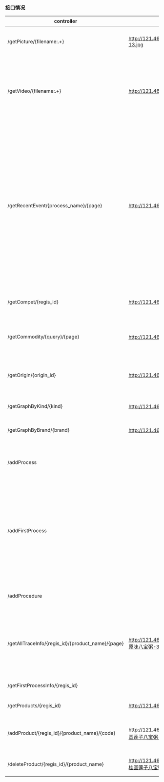 ### 接口情况

| controller| 示例Url                                                      | 参数     | 返回值                                                     | 备注 |
| ------------------------- | ------------------------------------------------------------ | -------- | ---------------------------------------------------------- | ---- |
| /getPicture/{filename:.+} | http://121.46.19.26:8511/getPicture/01-20210130092923-13.jpg | 图片名称 | 直接返回HttpServletResponse，用\<img src="url"\>可以接收。 |      |
| /getVideo/{filename:.+} | http://121.46.19.26:8511/getVideo/01-20210130092923.mkv | 视频名称 | 直接返回HttpServletResponse，用\<video\> \<source src="url"\>\</video\>可以接收。 |firefox、chrome、edge测试通过，IE不行。目前测试过传输200m大小的视频|
| /getRecentEvent/{process_name}/{page} | http://121.46.19.26:8511/getRecentEvent/product/1 | process_name：生产流程中某个步骤；page：每15条一页 | 返回15个表示标准时间的整数组成的list。第1页是该生产线上最近的15条视频录制的时间（或者15张图片拍摄的时间，图片与视频是一一对应的）。 |由于没有提前商量，不确定时间的传输方式，暂时使用长整型（即1970.1.1至今的时间）。图片和视频的名称需要使用到这个时间（前端展示可能也需要？），所以这里需要改一个合适点的格式。|
| /getCompet/{regis_id} | http://121.46.19.26:8511/getCompet/440108400003939 | 主公司的工商注册号 | 返回竞品模块的主公司基本信息、竞品公司基本信息和地理信息、主公司商品信息、竞品商品信息 ||
| /getCommodity/{query}/{page} | http://121.46.19.26:8511/getCommodity/糖果/1 | 查询商品的检索词、要获取的商品页的页码 | 返回对应的检索结果，即对应页码的20条商品的skuId、标题、商店、价格、京东连接url、图片url、评价、类别等||
|/getOrigin/{origin_id}|http://121.46.19.26:8511/getOrigin/16119701634150000|依据唯一溯源码查询溯源信息|json字符串，嵌套了两层内部类，见示例|暂时尚未与图片视频建立关联，待定。|
| /getGraphByKind/{kind} | http://121.46.19.26:8511/getGraphByKind/冷冻食品 | 某一领域的关键词 | 返回该领域中主要的相关食品品牌信息，用于知识图谱的展示。 ||
| /getGraphByBrand/{brand} | http://121.46.19.26:8511/getGraphByBrand/湾仔码头 | 某一品牌的名称 | 返回品牌在所属领域中的竞品信息，用于知识图谱的展示。 ||
|/addProcess||POST请求接收四个参数：id=123456 &name=hahaha &master=lalala &location=lalala|返回更改后的溯源信息字符串或是报错信息。和/getOrigin返回结果同格式，但picture字段为空||
|/addFirstProcess||POST请求，接收foodType:油辣椒酱-275g-辣椒酱，com:公司名称，processCount:步骤数，name:第一个process的名称，master:第一个process负责人的名称，location:第一个工序所在城市|同上||
|/addProcedure||POST请求接收三个参数：id=123456 &name=hahaha &master=lalala| 同上                                                         ||
|/getAllTraceInfo/{regis_id}/{product_name}/{page}|http://121.46.19.26:8511/getAllTraceInfo/440108400003939/原味八宝粥-370g-速食粥/1|公司工商注册号regis_id、商品名称product_name、页码page| 返回总页码pageCount以及溯源列表信息（溯源码id、产品名称foodname、规格specification、分类category、最新流程latestProcess、时间time） |
|/getFirstProcessInfo/{regis_id}||公司工商注册号regis_id| 该公司的公司基本信息以及公司所有商品名称列表 |第一次流程获取的信息|
| /getProducts/{regis_id} | http://121.46.19.26:8511/getProducts/{440108400003939} | 公司工商注册号regis_id | 该公司的所有产品及其对应的编码 ||
| /addProduct/{regis_id}/{product_name}/{code} | http://121.46.19.26:8511/addProducts/{440108400003939}/桂圆莲子八宝粥-370g-速食粥/6902613100020 | 公司工商注册号regis_id、商品名称product_name、产品编码code | 返回添加产品的执行结果（成功或不成功的字符串） ||
| /deleteProduct/{regis_id}/{product_name} | http://121.46.19.26:8511/deleteProducts/{440108400003939}/桂圆莲子八宝粥-370g-速食粥 | 公司工商注册号regis_id、商品名称product_name | 返回删除产品的执行结果（成功或不成功的字符串） ||
